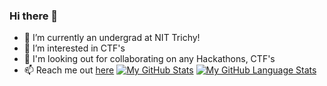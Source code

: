 ### Hi there 👋

<!--
**kaarthik21/kaarthik21** is a ✨ _special_ ✨ repository because its `README.md` (this file) appears on your GitHub profile.

Here are some ideas to get you started:
-->
- 🔭 I’m currently an undergrad at NIT Trichy!
- 🌱 I’m interested in CTF's
- 👯 I'm looking out for collaborating on any Hackathons, CTF's
- 📫 Reach me out <a href="kaarthik21.github.io/html/index.html">here</a>
[![My GitHub Stats](https://github-readme-stats.vercel.app/api/?username=kaarthik21&count_private=true&theme=tokyonight&showicons=true)]()
[![My GitHub Language Stats](https://github-readme-stats.vercel.app/api/top-langs/?username=kaarthik21&langs_count=5&theme=tokyonight)]()
